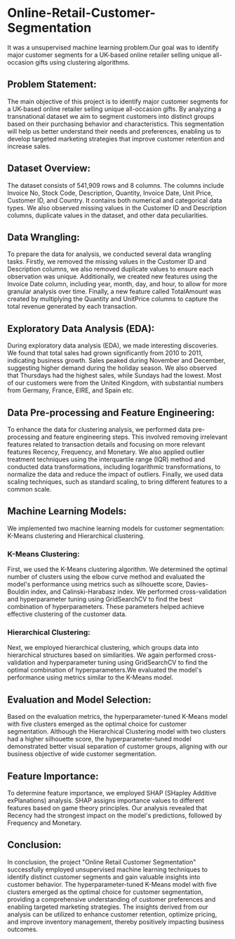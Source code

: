 # Online-Retail-Customer-Segmentation
It was a unsupervised machine learning problem.Our goal was to identify major customer segments for a UK-based online retailer selling unique all-occasion gifts using clustering algorithms.

## Problem Statement:
The main objective of this project is to identify major customer segments for a UK-based online retailer selling unique all-occasion gifts. By analyzing a transnational dataset we aim to segment customers into distinct groups based on their purchasing behavior and characteristics. This segmentation will help us better understand their needs and preferences, enabling us to develop targeted marketing strategies that improve customer retention and increase sales.

## Dataset Overview:
The dataset consists of 541,909 rows and 8 columns. The columns include Invoice No, Stock Code, Description, Quantity, Invoice Date, Unit Price, Customer ID, and Country. It contains both numerical and categorical data types. We also observed missing values in the Customer ID and Description columns, duplicate values in the dataset, and other data peculiarities.

## Data Wrangling:
To prepare the data for analysis, we conducted several data wrangling tasks. Firstly, we removed the missing values in the Customer ID and Description columns, we also removed duplicate values to ensure each observation was unique. Additionally, we created new features using the Invoice Date column, including year, month, day, and hour, to allow for more granular analysis over time. Finally, a new feature called TotalAmount was created by multiplying the Quantity and UnitPrice columns to capture the total revenue generated by each transaction.

## Exploratory Data Analysis (EDA):
During exploratory data analysis (EDA), we made interesting discoveries. We found that total sales had grown significantly from 2010 to 2011, indicating business growth. Sales peaked during November and December, suggesting higher demand during the holiday season. We also observed that Thursdays had the highest sales, while Sundays had the lowest. Most of our customers were from the United Kingdom, with substantial numbers from Germany, France, EIRE, and Spain etc.

## Data Pre-processing and Feature Engineering:
To enhance the data for clustering analysis, we performed data pre-processing and feature engineering steps. This involved removing irrelevant features related to transaction details and focusing on more relevant features Recency, Frequency, and Monetary. We also applied outlier treatment techniques using the interquartile range (IQR) method and conducted data transformations, including logarithmic transformations, to normalize the data and reduce the impact of outliers. Finally, we used data scaling techniques, such as standard scaling, to bring different features to a common scale.

## Machine Learning Models:
 We implemented two machine learning models for customer segmentation: K-Means clustering and Hierarchical clustering.

### K-Means Clustering:
First, we used the K-Means clustering algorithm. We determined the optimal number of clusters using the elbow curve method and evaluated the model's performance using metrics such as silhouette score, Davies-Bouldin index, and Calinski-Harabasz index. We performed cross-validation and hyperparameter tuning using GridSearchCV to find the best combination of hyperparameters. These parameters helped achieve effective clustering of the customer data.

### Hierarchical Clustering:
Next, we employed hierarchical clustering, which groups data into hierarchical structures based on similarities. We again performed cross-validation and hyperparameter tuning using GridSearchCV to find the optimal combination of hyperparameters.We evaluated the model's performance using metrics similar to the K-Means model.

## Evaluation and Model Selection:
Based on the evaluation metrics, the hyperparameter-tuned K-Means model with five clusters emerged as the optimal choice for customer segmentation. Although the Hierarchical Clustering model with two clusters had a higher silhouette score, the hyperparameter-tuned model demonstrated better visual separation of customer groups, aligning with our business objective of wide customer segmentation.

## Feature Importance:
To determine feature importance, we employed SHAP (SHapley Additive exPlanations) analysis. SHAP assigns importance values to different features based on game theory principles. Our analysis revealed that Recency had the strongest impact on the model's predictions, followed by Frequency and Monetary.

## Conclusion:
In conclusion, the project "Online Retail Customer Segmentation" successfully employed unsupervised machine learning techniques to identify distinct customer segments and gain valuable insights into customer behavior. The hyperparameter-tuned K-Means model with five clusters emerged as the optimal choice for customer segmentation, providing a comprehensive understanding of customer preferences and enabling targeted marketing strategies. The insights derived from our analysis can be utilized to enhance customer retention, optimize pricing, and improve inventory management, thereby positively impacting business outcomes.

